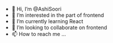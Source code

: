 - 👋 Hi, I’m @AshiSoori
- 👀 I’m interested in the part of frontend
- 🌱 I’m currently learning React
- 💞️ I’m looking to collaborate on frontend
- 📫 How to reach me ...

<!---
AshiSoori/AshiSoori is a ✨ special ✨ repository because its `README.md` (this file) appears on your GitHub profile.
You can click the Preview link to take a look at your changes.
--->
